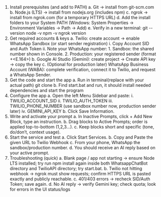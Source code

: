 1)	Install prerequisites (and add to PATH)
    a.	Git → install from git-scm.com
    b.	Node.js (LTS) → install from nodejs.org (includes npm)
    c.	ngrok → install from ngrok.com (for a temporary HTTPS URL)
    d.	Add the install folders to your System PATH (Windows: System Properties → Environment Variables → Path → Add)
    e.	Verify in a new terminal: 
        git --version
        node -v
        npm -v
        ngrok version
2)	Get required accounts & keys
    a.	Twilio: create account → enable WhatsApp Sandbox (or start sender registration)
        i.	Copy Account SID and Auth Token
        ii.	Note your WhatsApp number:
            1.	Sandbox: the shared number shown in Console.
            2.	Production: your registered sender (format +<E.164>)
    b.	Google AI Studio (Gemini): create project → Create API key → copy the key
    c.	(Optional for production later) WhatsApp Business Account (WABA): complete verification, connect it to Twilio, and request a WhatsApp Sender.
3)	Get the code and start the app
    a.	Run in terminal(replace <your-repo-url> with your actual path)
        git clone <your-repo-url>
    b.	Find start.bat and run, it should install needed dependencies and start the program
4)	Configure the app
    a.	Open the left Menu Sidebar and paste:
        i.	TWILIO_ACCOUNT_SID
        ii.	TWILIO_AUTH_TOKEN
        iii.	TWILIO_PHONE_NUMBER (use sandbox number now, production sender later)
        iv.	GEMINI_API_KEY
    b.	Click Save Information.
5)	Write and activate your prompt
    a.	In Inactive Prompts, click + Add New Block, type an instruction.
    b.	Drag blocks to Active Prompts; order is applied top-to-bottom (1,2,3…).
    c.	Keep blocks short and specific (tone, do/don’t, context usage).
6)	Start the service and test
    a.	Click Start Services.
    b.	Copy and Paste the given URL to Twilio Webhook
    c.	From your phone, WhatsApp the sandbox/production number.
    d.	You should receive an AI reply based on your active prompt.
7)	Troubleshooting (quick)
    a.	Blank page / app not starting → ensure Node LTS installed; try run npm install again inside both WhatsappChatBot directory and TwilioAPI directory; try start.bat.
    b.	Twilio not hitting webhook → ngrok must show requests; confirm HTTPS URL is pasted exactly and publicly reachable.
    c.	401/403 errors → recheck SID/Auth Token; save again.
    d.	No AI reply → verify Gemini key; check quota; look for errors in the UI status/logs
